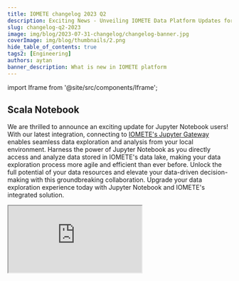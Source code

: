 ```yaml
---
title: IOMETE changelog 2023 Q2
description: Exciting News - Unveiling IOMETE Data Platform Updates for Q2 2023 – A Leap Forward in Innovation and Performance!"
slug: changelog-q2-2023
image: img/blog/2023-07-31-changelog/changelog-banner.jpg
coverImage: img/blog/thumbnails/2.png
hide_table_of_contents: true
tags2: [Engineering]
authors: aytan
banner_description: What is new in IOMETE platform
---
```


import Iframe from '@site/src/components/Iframe';

## Scala Notebook

We are thrilled to announce an exciting update for Jupyter Notebook users! With our latest integration, connecting to [IOMETE's Jupyter Gateway](/docs/starting-with-notebook) enables seamless data exploration and analysis from your local environment. Harness the power of Jupyter Notebook as you directly access and analyze data stored in IOMETE's data lake, making your data exploration process more agile and efficient than ever before. Unlock the full potential of your data resources and elevate your data-driven decision-making with this groundbreaking collaboration. Upgrade your data exploration experience today with Jupyter Notebook and IOMETE's integrated solution.

<!-- truncate -->

<Iframe title="Serverless Lakehouse | IOMETE" src="https://www.youtube.com/embed/0Oe6M2qyk1w"/>

## Added sample SQL worksheets

Introducing the latest update Sample SQL Worksheets that are designed to elevate your data exploration experience to unprecedented heights.

With these pre-built SQL worksheets, you can now jump-start your data analysis journey effortlessly. Whether you are a seasoned SQL pro or just starting with data exploration, our sample worksheets offer valuable templates that cater to a wide range of use cases.

![IOMETE sample SQL worksheets](/img/blog/2023-07-31-changelog/sample-sql-worksheets.png)

## IOMETE Data Lakehouse is Now Available for Google Cloud Platform Users! 🌟

We are thrilled to announce a significant milestone for IOMETE, your go-to data solution! As part of our commitment to expanding accessibility and empowering users across diverse platforms, we are excited to introduce the availability of IOMETE Data Lakehouse for Google Cloud Platform (GCP) users. You can easily [set up](/docs/community-deployment/gcp/install) your clustersin any of the available regions on GCP.

![Google Cloud Platform in IOMETE](/img/blog/2023-07-31-changelog/google-cloud-data-platform.png)

## IOMETE Data Lakehouse is Now Available for Microsoft Azure Users! 🌟

We are excited to expand the reach of IOMETE Data Lakehouse to Microsoft Azure users, empowering them to harness the full potential of their data and drive innovation. Whether you are a data scientist, analyst, or business professional, IOMETE's availability on Azure opens up a world of possibilities for your data management needs.

Take advantage of this powerful combination today! To get started with IOMETE Data Lakehouse on Microsoft Azure, visit for [detailed setup instructions](/docs/community-deployment/azure/install) and explore a new era of data-driven possibilities.

![Microsoft Azure in IOMETE platform](/img/blog/2023-07-31-changelog/azure-data-platform.png)

## Spark upgrade 3.3.3

As part of the IOMETE platform, Apache Spark is used for large-scale data processing. Spark is fast and easy to use. It can handle ETL processes, analytics, machine learning, and more. You can now work faster, more quickly, and more efficiently with Apache Spark 3.3.3, a cutting-edge advancement.

### Conclusion

As always, our team is dedicated to delivering cutting-edge features and integrations to enhance your data journey. We welcome your [feedback and suggestions](https://github.com/iomete/roadmap/discussions) as we continue to evolve IOMETE's capabilities.

Thank you for being part of the IOMETE family. Stay tuned for more exciting updates in the future as we work together to transform the way you interact with data!

Happy data exploring! 🚀
